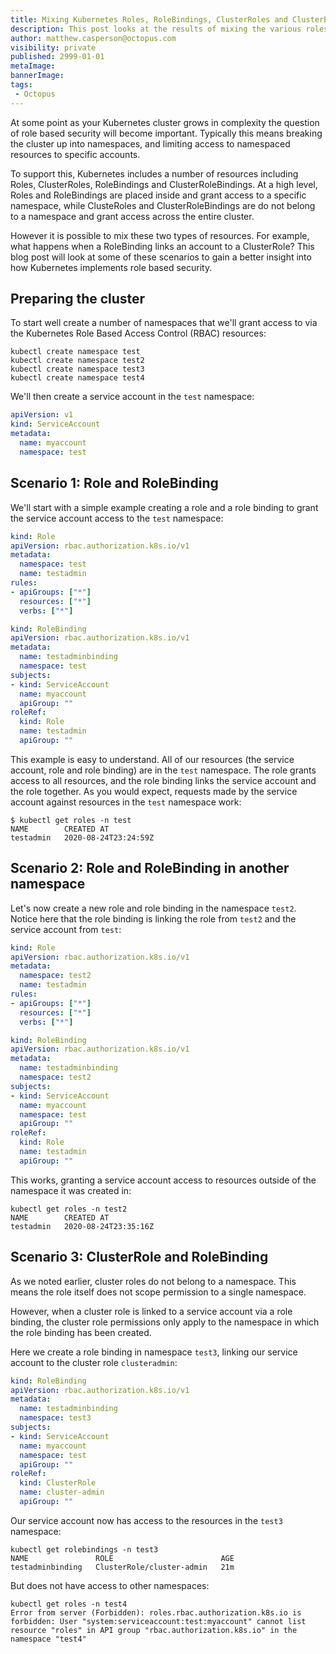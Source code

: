 ```yaml
---
title: Mixing Kubernetes Roles, RoleBindings, ClusterRoles and ClusterBindings
description: This post looks at the results of mixing the various roles and bindings available in Kubernetes
author: matthew.casperson@octopus.com
visibility: private
published: 2999-01-01
metaImage: 
bannerImage: 
tags:
 - Octopus
---
```


At some point as your Kubernetes cluster grows in complexity the question of role based security will become important. Typically this means breaking the cluster up into namespaces, and limiting access to namespaced resources to specific accounts.

To support this, Kubernetes includes a number of resources including Roles, ClusterRoles, RoleBindings and ClusterRoleBindings. At a high level, Roles and RoleBindings are placed inside and grant access to a specific namespace, while ClusteRoles and ClusterRoleBindings are do not belong to a namespace and grant access across the entire cluster.

However it is possible to mix these two types of resources. For example, what happens when a RoleBinding links an account to a ClusterRole? This blog post will look at some of these scenarios to gain a better insight into how Kubernetes implements role based security.

## Preparing the cluster

To start well create a number of namespaces that we'll grant access to via the Kubernetes Role Based Access Control (RBAC) resources:

```
kubectl create namespace test
kubectl create namespace test2
kubectl create namespace test3
kubectl create namespace test4
```

We'll then create a service account in the `test` namespace:

```YAML
apiVersion: v1
kind: ServiceAccount
metadata:
  name: myaccount
  namespace: test
```

## Scenario 1: Role and RoleBinding

We'll start with a simple example creating a role and a role binding to grant the service account access to the `test` namespace:

```YAML
kind: Role
apiVersion: rbac.authorization.k8s.io/v1
metadata:
  namespace: test
  name: testadmin
rules:
- apiGroups: ["*"]
  resources: ["*"]
  verbs: ["*"]
```

```YAML
kind: RoleBinding
apiVersion: rbac.authorization.k8s.io/v1
metadata:
  name: testadminbinding
  namespace: test
subjects:
- kind: ServiceAccount
  name: myaccount
  apiGroup: ""
roleRef:
  kind: Role
  name: testadmin
  apiGroup: ""
```

This example is easy to understand. All of our resources (the service account, role and role binding) are in the `test` namespace. The role grants access to all resources, and the role binding links the service account and the role together. As you would expect, requests made by the service account against resources in the `test` namespace work:

```
$ kubectl get roles -n test
NAME        CREATED AT
testadmin   2020-08-24T23:24:59Z
```

## Scenario 2: Role and RoleBinding in another namespace

Let's now create a new role and role binding in the namespace `test2`. Notice here that the role binding is linking the role from `test2` and the service account from `test`:

```YAML
kind: Role
apiVersion: rbac.authorization.k8s.io/v1
metadata:
  namespace: test2
  name: testadmin
rules:
- apiGroups: ["*"]
  resources: ["*"]
  verbs: ["*"]
```

```YAML
kind: RoleBinding
apiVersion: rbac.authorization.k8s.io/v1
metadata:
  name: testadminbinding
  namespace: test2
subjects:
- kind: ServiceAccount
  name: myaccount
  namespace: test
  apiGroup: ""
roleRef:
  kind: Role
  name: testadmin
  apiGroup: ""
```

This works, granting a service account access to resources outside of the namespace it was created in:

```
kubectl get roles -n test2
NAME        CREATED AT
testadmin   2020-08-24T23:35:16Z
```

## Scenario 3: ClusterRole and RoleBinding

As we noted earlier, cluster roles do not belong to a namespace. This means the role itself does not scope permission to a single namespace.

However, when a cluster role is linked to a service account via a role binding, the cluster role permissions only apply to the namespace in which the role binding has been created.

Here we create a role binding in namespace `test3`, linking our service account to the cluster role `clusteradmin`:

```YAML
kind: RoleBinding
apiVersion: rbac.authorization.k8s.io/v1
metadata:
  name: testadminbinding
  namespace: test3
subjects:
- kind: ServiceAccount
  name: myaccount
  namespace: test
  apiGroup: ""
roleRef:
  kind: ClusterRole
  name: cluster-admin
  apiGroup: ""
```

Our service account now has access to the resources in the `test3` namespace:

```
kubectl get rolebindings -n test3
NAME               ROLE                        AGE
testadminbinding   ClusterRole/cluster-admin   21m
```

But does not have access to other namespaces:

```
kubectl get roles -n test4
Error from server (Forbidden): roles.rbac.authorization.k8s.io is forbidden: User "system:serviceaccount:test:myaccount" cannot list resource "roles" in API group "rbac.authorization.k8s.io" in the namespace "test4"
```